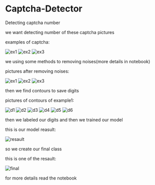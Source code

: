 # Captcha-Detector
Detecting captcha number

we want detecting number of these captcha pictures

examples of captcha:

![ex1](https://github.com/A30Z/Captcha-Detector/assets/121484376/986ee666-5bc0-4ba0-8c3c-9ca38c5fc88d)
![ex2](https://github.com/A30Z/Captcha-Detector/assets/121484376/63a392b6-33a8-4b19-8607-bdef0897721b)
![ex3](https://github.com/A30Z/Captcha-Detector/assets/121484376/452d6087-515f-4d91-8046-dd8fd87e5026)

we using some methods to removing noises(more details in notebook)

pictures after removing noises:

![ex1](https://github.com/A30Z/Captcha-Detector/assets/121484376/6276d6b6-fb19-4d41-8061-162c193b8031)
![ex2](https://github.com/A30Z/Captcha-Detector/assets/121484376/ec4f6042-1a66-4d6c-90ae-16231c967486)
![ex3](https://github.com/A30Z/Captcha-Detector/assets/121484376/cf42d470-92e9-4f92-b489-1bd35f614c74)

then we find contours to save digits

pictures of contours of example1:

![d1](https://github.com/A30Z/Captcha-Detector/assets/121484376/8f60ab61-5713-4f2a-8c80-99dfb7b2d16b)
![d2](https://github.com/A30Z/Captcha-Detector/assets/121484376/ea101d16-6352-4da6-87e6-879c2801364d)
![d3](https://github.com/A30Z/Captcha-Detector/assets/121484376/dbc04d2f-4bb8-4ac5-88fc-ee89be954112)
![d4](https://github.com/A30Z/Captcha-Detector/assets/121484376/f0f6658f-20b4-4a00-b111-51646558326b)
![d5](https://github.com/A30Z/Captcha-Detector/assets/121484376/2ec104eb-9a72-47c7-b74e-af20cf86c77a)
![d6](https://github.com/A30Z/Captcha-Detector/assets/121484376/9eb80d73-93d0-4a16-95ad-21e384a364b2)

then we labeled our digits and then we trained our model

this is our model reasult:

![resault](https://github.com/A30Z/Captcha-Detector/assets/121484376/b6b8ad66-1ccf-4746-b5ce-4f2f0fb1adc8)

so we create our final class

this is one of the resault:

![final](https://github.com/A30Z/Captcha-Detector/assets/121484376/8a8487bd-60a9-4642-a501-38ed909cc37b)

for more details read the notebook


